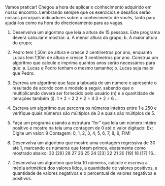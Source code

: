 Vamos praticar!
Chegou a hora de aplicar o conhecimento adquirido em nosso encontro.
Lembrando sempre que os exercícios e desafios serão nossos principais
indicadores sobre o conhecimento de vocês, tanto para ajudá-los como
na hora do direcionamento para as vagas.

1. Desenvolva um algoritmo que leia a altura de 15 pessoas. Este
programa deverá calcular e mostrar:
a. A menor altura do grupo;
b. A maior altura do grupo;

2. Pedro tem 1,50m de altura e cresce 2 centímetros por ano, enquanto
Lucas tem 1,10m de altura e cresce 3 centímetros por ano.
Construa um algoritmo que calcule e imprima quantos anos serão
necessários para que:
a. Lucas e Pedro tenham o mesmo tamanho;
b. Lucas seja maior que Pedro.

3. Escreva um algoritmo que faça a tabuada de um número e
apresente o resultado de acordo com o modelo a seguir, sabendo
que o multiplicando deverá ser fornecido pelo usuário (n) e a
quantidade de iterações também (i).
1 * 2 = 2
2 * 2 = 4
3 * 2 = 6
...

4. Escreva um algoritmo que percorra os números inteiros entre 1 e 250
e verifique quais números são múltiplos de 3 e quais são múltiplos
de 5.

5. Faça um programa usando a estrutura “for” que leia um número
inteiro positivo e mostre na tela uma contagem de 0 até o valor
digitado:
Ex: Digite um valor: 9
Contagem: 0, 1, 2, 3, 4, 5, 6, 7, 8, 9, FIM!

6. Desenvolva um algoritmo que mostre uma contagem regressiva de
30 até 1, marcando os números que forem primos, exatamente
como mostrado abaixo:
30 [29] 28 27 26 25 24 [23] 22 21 20 [19] 18 [17] 16...

7. Desenvolva um algoritmo que leia 10 números, calcule e escreva a
média aritmética dos valores lidos, a quantidade de valores
positivos, a quantidade de valores negativos e o percentual de
valores negativos e positivos.
